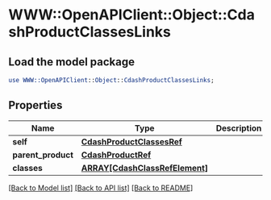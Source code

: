 # WWW::OpenAPIClient::Object::CdashProductClassesLinks

## Load the model package
```perl
use WWW::OpenAPIClient::Object::CdashProductClassesLinks;
```

## Properties
Name | Type | Description | Notes
------------ | ------------- | ------------- | -------------
**self** | [**CdashProductClassesRef**](CdashProductClassesRef.md) |  | [optional] 
**parent_product** | [**CdashProductRef**](CdashProductRef.md) |  | [optional] 
**classes** | [**ARRAY[CdashClassRefElement]**](CdashClassRefElement.md) |  | [optional] 

[[Back to Model list]](../README.md#documentation-for-models) [[Back to API list]](../README.md#documentation-for-api-endpoints) [[Back to README]](../README.md)


